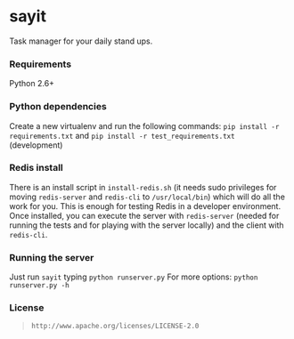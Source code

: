 sayit
=====

Task manager for your daily stand ups.

### Requirements
Python 2.6+

### Python dependencies
Create a new virtualenv and run the following commands:
`pip install -r requirements.txt` and `pip install -r test_requirements.txt` (development)

### Redis install
There is an install script in `install-redis.sh` (it needs sudo privileges for moving `redis-server` and `redis-cli` to `/usr/local/bin`) which will do all the work for you. This is enough for testing Redis in a developer environment.
Once installed, you can execute the server with `redis-server` (needed for running the tests and for playing with the server locally) and the client with `redis-cli`.

### Running the server
Just run `sayit` typing `python runserver.py`
For more options: `python runserver.py -h`

### License
>     http://www.apache.org/licenses/LICENSE-2.0
